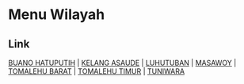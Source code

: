 # Menu Wilayah

## Link

[BUANO HATUPUTIH](https://github.com/gigit-pemilu/pemilu-2024-81-maluku/tree/main/pileg-dpr/hitung-suara/sub/81-maluku/sub/06-seram-bagian-barat/sub/09-kepulauan-manipa/sub/2007-buano-hatuputih)
 | 
[KELANG ASAUDE](https://github.com/gigit-pemilu/pemilu-2024-81-maluku/tree/main/pileg-dpr/hitung-suara/sub/81-maluku/sub/06-seram-bagian-barat/sub/09-kepulauan-manipa/sub/2004-kelang-asaude)
 | 
[LUHUTUBAN](https://github.com/gigit-pemilu/pemilu-2024-81-maluku/tree/main/pileg-dpr/hitung-suara/sub/81-maluku/sub/06-seram-bagian-barat/sub/09-kepulauan-manipa/sub/2001-luhutuban)
 | 
[MASAWOY](https://github.com/gigit-pemilu/pemilu-2024-81-maluku/tree/main/pileg-dpr/hitung-suara/sub/81-maluku/sub/06-seram-bagian-barat/sub/09-kepulauan-manipa/sub/2002-masawoy)
 | 
[TOMALEHU BARAT](https://github.com/gigit-pemilu/pemilu-2024-81-maluku/tree/main/pileg-dpr/hitung-suara/sub/81-maluku/sub/06-seram-bagian-barat/sub/09-kepulauan-manipa/sub/2005-tomalehu-barat)
 | 
[TOMALEHU TIMUR](https://github.com/gigit-pemilu/pemilu-2024-81-maluku/tree/main/pileg-dpr/hitung-suara/sub/81-maluku/sub/06-seram-bagian-barat/sub/09-kepulauan-manipa/sub/2006-tomalehu-timur)
 | 
[TUNIWARA](https://github.com/gigit-pemilu/pemilu-2024-81-maluku/tree/main/pileg-dpr/hitung-suara/sub/81-maluku/sub/06-seram-bagian-barat/sub/09-kepulauan-manipa/sub/2003-tuniwara)

